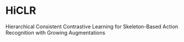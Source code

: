 # HiCLR
Hierarchical Consistent Contrastive Learning for Skeleton-Based Action Recognition with Growing Augmentations
